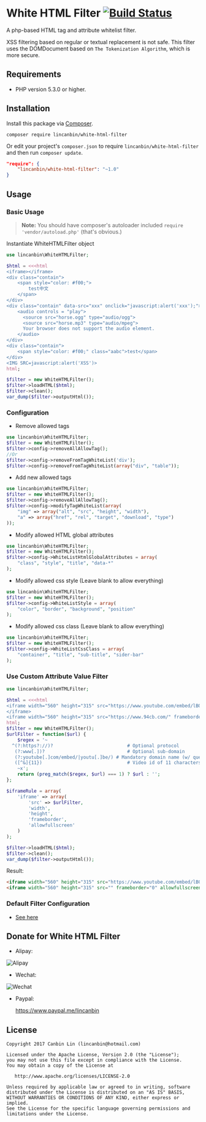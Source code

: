 # White HTML Filter      [![Build Status](https://travis-ci.org/lincanbin/White-HTML-Filter.svg?branch=master)](https://travis-ci.org/lincanbin/White-HTML-Filter)

A php-based HTML tag and attribute whitelist filter. 

XSS filtering based on regular or textual replacement is not safe. This filter uses the DOMDocument based on `The Tokenization Algorithm`, which is more secure.

## Requirements

* PHP version 5.3.0 or higher.

## Installation

Install this package via [Composer](https://getcomposer.org/).

```
composer require lincanbin/white-html-filter
```

Or edit your project's `composer.json` to require `lincanbin/white-html-filter` and then run `composer update`.

```json
"require": {
    "lincanbin/white-html-filter": "~1.0"
}
```

## Usage

### Basic Usage

> **Note:** You should have composer's autoloader included `require 'vendor/autoload.php'` (that's obvious.)

Instantiate WhiteHTMLFilter object

```php
use lincanbin\WhiteHTMLFilter;

$html = <<<html
<iframe></iframe>
<div class="contain">
	<span style="color: #f00;">
		test中文
	</span>
</div>
<div class="contain" data-src="xxx" onclick="javascript:alert('xxx');">
	<audio controls = "play">
	  <source src="horse.ogg" type="audio/ogg">
	  <source src="horse.mp3" type="audio/mpeg">
	  Your browser does not support the audio element.
	</audio>
</div>
<div class="contain">
	<span style="color: #f00;" class="aabc">test</span>
</div>
<IMG SRC=javascript:alert('XSS')>
html;

$filter = new WhiteHTMLFilter();
$filter->loadHTML($html);
$filter->clean();
var_dump($filter->outputHtml());
```

### Configuration
* Remove allowed tags
```php
use lincanbin\WhiteHTMLFilter;
$filter = new WhiteHTMLFilter();
$filter->config->removeAllAllowTag();
//Or
$filter->config->removeFromTagWhiteList('div');
$filter->config->removeFromTagWhiteList(array("div", "table"));
```

* Add new allowed tags 
```php
use lincanbin\WhiteHTMLFilter;
$filter = new WhiteHTMLFilter();
$filter->config->removeAllAllowTag();
$filter->config->modifyTagWhiteList(array(
    "img" => array("alt", "src", "height", "width"),
    "a" => array("href", "rel", "target", "download", "type")
));
```

* Modify allowed HTML global attributes
```php
use lincanbin\WhiteHTMLFilter;
$filter = new WhiteHTMLFilter();
$filter->config->WhiteListHtmlGlobalAttributes = array(
    "class", "style", "title", "data-*"
);
```

* Modify allowed css style (Leave blank to allow everything)
```php
use lincanbin\WhiteHTMLFilter;
$filter = new WhiteHTMLFilter();
$filter->config->WhiteListStyle = array(
    "color", "border", "background", "position"
);
```

* Modify allowed css class (Leave blank to allow everything)
```php
use lincanbin\WhiteHTMLFilter;
$filter = new WhiteHTMLFilter();
$filter->config->WhiteListCssClass = array(
    "container", "title", "sub-title", "sider-bar"
);
```

### Use Custom Attribute Value Filter
```php
use lincanbin\WhiteHTMLFilter;

$html = <<<html
<iframe width="560" height="315" src="https://www.youtube.com/embed/lBOwxXxesBo" frameborder="0" allowfullscreen>
</iframe>
<iframe width="560" height="315" src="https://www.94cb.com/" frameborder="0" allowfullscreen></iframe>
html;
$filter = new WhiteHTMLFilter();
$urlFilter = function($url) {
    $regex = '~
  ^(?:https?://)?                           # Optional protocol
   (?:www[.])?                              # Optional sub-domain
   (?:youtube[.]com/embed/|youtu[.]be/) # Mandatory domain name (w/ query string in .com)
   ([^&]{11})                               # Video id of 11 characters as capture group 1
    ~x';
    return (preg_match($regex, $url) === 1) ? $url : '';
};

$iframeRule = array(
    'iframe' => array(
        'src' => $urlFilter,
        'width',
        'height',
        'frameborder',
        'allowfullscreen'
    )
);

$filter->loadHTML($html);
$filter->clean();
var_dump($filter->outputHtml());
```
Result:
```html
<iframe width="560" height="315" src="https://www.youtube.com/embed/lBOwxXxesBo" frameborder="0" allowfullscreen=""></iframe>
<iframe width="560" height="315" src="" frameborder="0" allowfullscreen=""></iframe>

```

### Default Filter Configuration
* [See here](https://github.com/lincanbin/White-HTML-Filter/blob/master/src/WhiteHTMLFilterConfig.php)

## Donate for White HTML Filter

* Alipay: 

![Alipay](https://www.94cb.com/upload/donate_small.png)

* Wechat: 

![Wechat](https://www.94cb.com/upload/donate_weixin_small.png)

* Paypal: 

  https://www.paypal.me/lincanbin
  
  
## License

``` 
Copyright 2017 Canbin Lin (lincanbin@hotmail.com)

Licensed under the Apache License, Version 2.0 (the "License");
you may not use this file except in compliance with the License.
You may obtain a copy of the License at

   http://www.apache.org/licenses/LICENSE-2.0

Unless required by applicable law or agreed to in writing, software
distributed under the License is distributed on an "AS IS" BASIS,
WITHOUT WARRANTIES OR CONDITIONS OF ANY KIND, either express or implied.
See the License for the specific language governing permissions and
limitations under the License.
```